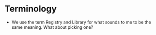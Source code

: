 # Terminology

* We use the term Registry and Library for what sounds to me to be the same
  meaning. What about picking one?
